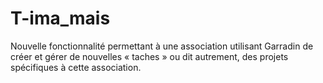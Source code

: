 # T-ima_mais
Nouvelle fonctionnalité permettant à une association utilisant Garradin de créer et gérer de nouvelles « taches » ou dit autrement, des projets spécifiques à cette association.

